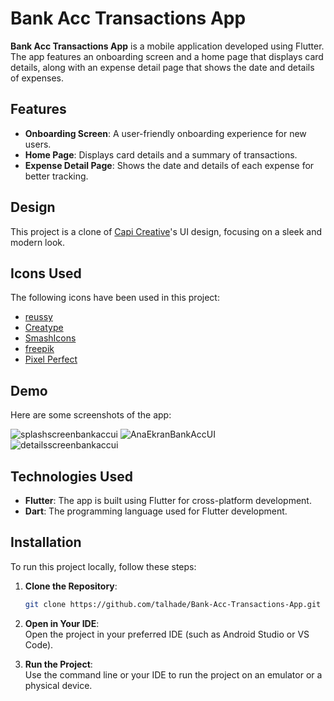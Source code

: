# Bank Acc Transactions App

**Bank Acc Transactions App** is a mobile application developed using Flutter. The app features an onboarding screen and a home page that displays card details, along with an expense detail page that shows the date and details of expenses.

## Features

- **Onboarding Screen**: A user-friendly onboarding experience for new users.
- **Home Page**: Displays card details and a summary of transactions.
- **Expense Detail Page**: Shows the date and details of each expense for better tracking.

## Design

This project is a clone of [Capi Creative](https://dribbble.com/shots/19512457-Banking-DeFi-Mobile-App-Design-ConCept)'s UI design, focusing on a sleek and modern look.

## Icons Used

The following icons have been used in this project:

- [reussy](https://www.flaticon.com/free-icon/add)
- [Creatype](https://www.flaticon.com/free-icon/paw)
- [SmashIcons](https://www.flaticon.com/free-icon/fitness)
- [freepik](https://www.flaticon.com/free-icon/apple)
- [Pixel Perfect](https://www.flaticon.com/free-icon/netflix)

## Demo

Here are some screenshots of the app:

![splashscreenbankaccui](https://user-images.githubusercontent.com/114522498/204013019-69e4a235-4588-43b3-b411-5c4afcdb0812.png)
![AnaEkranBankAccUI](https://user-images.githubusercontent.com/114522498/204013023-11ca791e-24c0-4b17-9c3b-1e9e8ffdbb66.png)
![detailsscreenbankaccui](https://user-images.githubusercontent.com/114522498/204013026-dc1447be-d7e7-4e8d-aa42-ea4b4e031d05.png)

## Technologies Used

- **Flutter**: The app is built using Flutter for cross-platform development.
- **Dart**: The programming language used for Flutter development.

## Installation

To run this project locally, follow these steps:

1. **Clone the Repository**:
   ```bash
   git clone https://github.com/talhade/Bank-Acc-Transactions-App.git
2. **Open in Your IDE**:  
   Open the project in your preferred IDE (such as Android Studio or VS Code).

3. **Run the Project**:  
   Use the command line or your IDE to run the project on an emulator or a physical device.

